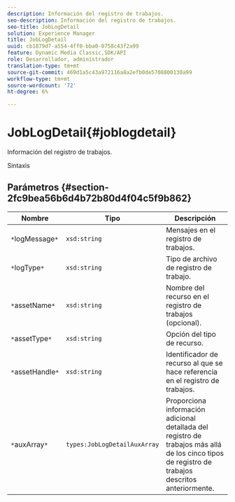 ```yaml
---
description: Información del registro de trabajos.
seo-description: Información del registro de trabajos.
seo-title: JobLogDetail
solution: Experience Manager
title: JobLogDetail
uuid: cb1879d7-a554-4ff0-bba0-0758c43f2a99
feature: Dynamic Media Classic,SDK/API
role: Desarrollador, administrador
translation-type: tm+mt
source-git-commit: 469d1a5c43a972116a8a2efb0de5708800130a99
workflow-type: tm+mt
source-wordcount: '72'
ht-degree: 6%

---
```



# JobLogDetail{#joblogdetail}

Información del registro de trabajos.

Sintaxis

## Parámetros {#section-2fc9bea56b6d4b72b80d4f04c5f9b862}

| Nombre | Tipo | Descripción |
|---|---|---|
| `*`logMessage`*` | `xsd:string` | Mensajes en el registro de trabajos. |
| `*`logType`*` | `xsd:string` | Tipo de archivo de registro de trabajo. |
| `*`assetName`*` | `xsd:string` | Nombre del recurso en el registro de trabajos (opcional). |
| `*`assetType`*` | `xsd:string` | Opción del tipo de recurso. |
| `*`assetHandle`*` | `xsd:string` | Identificador de recurso al que se hace referencia en el registro de trabajos. |
| `*`auxArray`*` | `types:JobLogDetailAuxArray` | Proporciona información adicional detallada del registro de trabajos más allá de los cinco tipos de registro de trabajos descritos anteriormente. |

